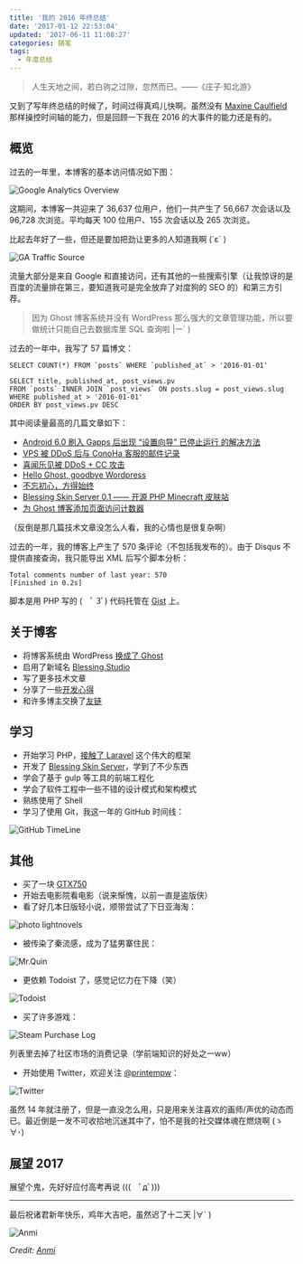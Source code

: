 ```yaml
---
title: '我的 2016 年终总结'
date: '2017-01-12 22:53:04'
updated: '2017-06-11 11:08:27'
categories: 随笔
tags:
  - 年度总结
---
```


> 人生天地之间，若白驹之过隙，忽然而已。——《庄子·知北游》

又到了写年终总结的时候了，时间过得真鸡儿快啊。虽然没有 [Maxine Caulfield](http://life-is-strange.wikia.com/wiki/Maxine_Caulfield) 那样操控时间轴的能力，但是回顾一下我在 2016 的大事件的能力还是有的。

<!--more-->

## 概览

过去的一年里，本博客的基本访问情况如下图：

![Google Analytics Overview](https://img.blessing.studio/images/2017/01/12/QQ20170112172527.png)

这期间，本博客一共迎来了 36,637 位用户，他们一共产生了 56,667 次会话以及 96,728 次浏览。平均每天 100 位用户、155 次会话以及 265 次浏览。

比起去年好了一些，但还是要加把劲让更多的人知道我啊 (`ε´ )

![GA Traffic Source](https://img.blessing.studio/images/2017/01/12/QQ20170112171931.png)

流量大部分是来自 Google 和直接访问，还有其他的一些搜索引擎（让我惊讶的是百度的流量排在第三，要知道我可是完全放弃了对度狗的 SEO 的）和第三方引荐。

> 因为 Ghost 博客系统并没有 WordPress 那么强大的文章管理功能，所以要做统计只能自己去数据库里 SQL 查询啦 |ー` )

过去的一年中，我写了 57 篇博文：

```
SELECT COUNT(*) FROM `posts` WHERE `published_at` > '2016-01-01'

SELECT title, published_at, post_views.pv
FROM `posts` INNER JOIN `post_views` ON posts.slug = post_views.slug
WHERE published_at > '2016-01-01'
ORDER BY post_views.pv DESC
```

其中阅读量最高的几篇文章如下：

- [Android 6.0 刷入 Gapps 后出现 “设置向导” 已停止运行 的解决方法](https://blessing.studio/fixed-setup-wizard-stopped-after-install-gapps-android-6-0/)
- [VPS 被 DDoS 后与 ConoHa 客服的邮件记录](https://blessing.studio/mail-log-to-conoha-user-center-after-ddos/)
- [喜闻乐见被 DDoS + CC 攻击](https://blessing.studio/have-been-ddos-and-cc-attacked/)
- [Hello Ghost, goodbye Wordpress](https://blessing.studio/hello-ghost-goodbye-wordpress/)
- [不忘初心，方得始终](https://blessing.studio/shoshin-wasuru-bekarazu/)
- [Blessing Skin Server 0.1 —— 开源 PHP Minecraft 皮肤站](https://blessing.studio/blessing-skin-server-0-1/)
- [为 Ghost 博客添加页面访问计数器](https://blessing.studio/add-page-view-counter-for-ghost-blog/)

（反倒是那几篇技术文章没怎么人看，我的心情也是很复杂啊）

过去的一年，我的博客上产生了 570 条评论（不包括我发布的）。由于 Disqus 不提供直接查询，我只能导出 XML 后写个脚本分析：

```
Total comments number of last year: 570
[Finished in 0.2s]
```

脚本是用 PHP 写的 (　ﾟ 3ﾟ) 代码托管在 [Gist](https://gist.github.com/printempw/b598abd560c809ea64667d284fc01f0f) 上。

## 关于博客

- 将博客系统由 WordPress [换成了 Ghost](https://blessing.studio/hello-ghost-goodbye-wordpress/)
- 启用了新域名 [Blessing.Studio](https://blessing.studio/migrate-to-new-domain-blessing-studio/)
- 写了更多技术文章
- 分享了一些[开发心得](https://blessing.studio/tag/development-tips/)
- 和许多博主交换了[友链](https://blessing.studio/friends/)

## 学习

- 开始学习 PHP，[接触了 Laravel](https://blessing.studio/tag/laravel/) 这个伟大的框架
- 开发了 [Blessing Skin Server](https://github.com/printempw/blessing-skin-server)，学到了不少东西
- 学会了基于 gulp 等工具的前端工程化
- 学会了软件工程中一些不错的设计模式和架构模式
- 熟练使用了 Shell
- 学习了使用 Git，我这一年的 GitHub 时间线：

![GitHub TimeLine](https://img.blessing.studio/images/2017/01/11/QQ20170111125004.png)

## 其他

- 买了一块 [GTX750](https://blessing.studio/awesome-minecraft-shader/)
- 开始去电影院看电影（说来惭愧，以前一直是盗版侠）
- 看了好几本日版轻小说，顺带尝试了下日亚海淘：

![photo lightnovels](https://img.blessing.studio/images/2017/01/11/QQ20170111130400.jpg)

- 被传染了秦流感，成为了猛男寨住民：

![Mr.Quin](https://img.blessing.studio/images/2017/01/11/QQ20170111125711.png)

- 更依赖 Todoist 了，感觉记忆力在下降（笑）

![Todoist](https://img.blessing.studio/images/2017/01/11/QQ20170111130820.png)

- 买了许多游戏：

![Steam Purchase Log](https://img.blessing.studio/images/2017/01/12/QQ20170112174831.png)

列表里去掉了社区市场的消费记录（学前端知识的好处之一ww）

- 开始使用 Twitter，欢迎关注 [@printempw](https://twitter.com/printempw)：

![Twitter](https://img.blessing.studio/images/2017/01/11/Screenshot_2017-01-11-12-59-37.png)

虽然 14 年就注册了，但是一直没怎么用，只是用来关注喜欢的画师/声优的动态而已。最近倒是一发不可收拾地沉迷其中了，怕不是我的社交媒体魂在燃烧啊 (ゝ∀･)

## 展望 2017

展望个鬼，先好好应付高考再说 (((　ﾟдﾟ)))

------------

最后祝诸君新年快乐，鸡年大吉吧，虽然迟了十二天 |∀` )

![Anmi](https://img.blessing.studio/images/2017/06/11/8b27d6698a9874a90eb46b5481d869bb.jpg)

*Credit: [Anmi](https://twitter.com/Anmi_/status/818404937126187008)*

